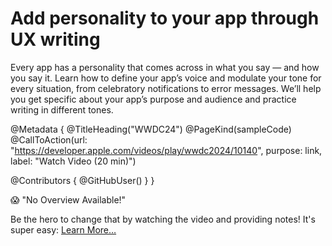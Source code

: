 # Add personality to your app through UX writing

Every app has a personality that comes across in what you say — and how you say it. Learn how to define your app’s voice and modulate your tone for every situation, from celebratory notifications to error messages. We’ll help you get specific about your app’s purpose and audience and practice writing in different tones.

@Metadata {
   @TitleHeading("WWDC24")
   @PageKind(sampleCode)
   @CallToAction(url: "https://developer.apple.com/videos/play/wwdc2024/10140", purpose: link, label: "Watch Video (20 min)")

   @Contributors {
      @GitHubUser(<replace this with your GitHub handle>)
   }
}

😱 "No Overview Available!"

Be the hero to change that by watching the video and providing notes! It's super easy:
 [Learn More…](https://wwdcnotes.com/documentation/wwdcnotes/contributing)
